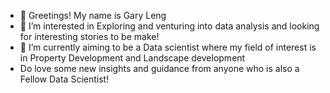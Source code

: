 - 👋 Greetings! My name is Gary Leng 
- 👀 I’m interested in Exploring and venturing into data analysis and looking for interesting stories to be make!
- 🌱 I’m currently aiming to be a Data scientist where my field of interest is in Property Development and Landscape development
- Do love some new insights and guidance from anyone who is also a Fellow Data Scientist!
